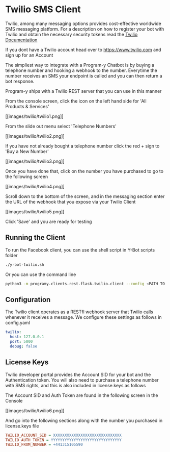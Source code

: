 # Twilio SMS Client

Twilio, among many messaging options provides cost-effective worldwide SMS messaging platform.  For a description on how to register your bot with Twilio and obtain the necessary security tokens read the [Twilio Documentation](https://www.twilio.com/docs/quickstart/python/sms#sign-up-for-twilio-and-get-a-phone-number)

If you dont have a Twilio account head over to https://www.twilio.com and sign up for an Account

The simpliest way to integrate with a Program-y Chatbot is by buying a telephone number and hooking a webhook to the number.
Everytime the number receives an SMS your endpoint is called and you can then return a bot response.

Program-y ships with a Twilio REST server that you can use in this manner

From the console screen, click the icon on the left hand side for 'All Products & Services'

[[images/twilio/twilio1.png]]

From the slide out menu select 'Telephone Numbers'

[[images/twilio/twilio2.png]]

If you have not already bought a telephone number click the red + sign to 'Buy a New Number'

[[images/twilio/twilio3.png]]

Once you have done that, click on the number you have purchased to go to the following screen

[[images/twilio/twilio4.png]]

Scroll down to the bottom of the screen, and in the messaging section enter the URL of the webhook
that you expose via your Twilio Client

[[images/twilio/twilio5.png]]

Click 'Save' and you are ready for testing

## Running the Client

To run the Facebook client, you can use the shell script in Y-Bot scripts folder
```bash
./y-bot-twilio.sh
```

Or you can use the command line 
```bash
python3 -m programy.clients.rest.flask.twilio.client --config <PATH TO CONFIG> --cformat yaml --logging <PATH TO LOGGING>
```

## Configuration

The Twilio client operates as a RESTfl webhook server that Twilio calls whenever it receives a message. We configure these settings as follows in config.yaml
```yaml
twilio:
  host: 127.0.0.1
  port: 5000
  debug: false
```

## License Keys

Twilio developer portal provides the Account SID for your bot and the Authentication token. 
You will also need to purchase a telephone number with SMS rights, and this is also included 
in license.keys as follows

The Account SID and Auth Token are found in the following screen in the Console

[[images/twilio/twilio6.png]]

And go into the following sections along with the number you purchased in license.keys file

```ini
TWILIO_ACCOUNT_SID = XXXXXXXXXXXXXXXXXXXXXXXXXXXXXX
TWILIO_AUTH_TOKEN = YYYYYYYYYYYYYYYYYYYYYYYYYYYYYYY
TWILIO_FROM_NUMBER = +441315105590
```

